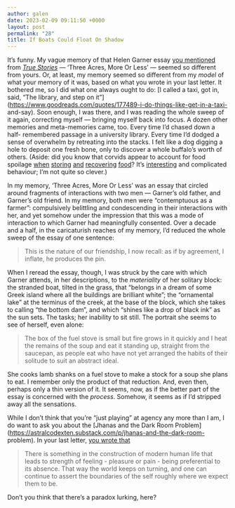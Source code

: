 ```yaml
---
author: galen
date: 2023-02-09 09:11:50 +0000
layout: post
permalink: "28"
title: If Boats Could Float On Shadow
---
```



It’s funny. My vague memory of that Helen Garner essay [you
mentioned](https://angst.blog/27) from [_True
Stories_](https://worldcat.org/isbn/9781875847242) — ‘Three Acres, More Or
Less’ — seemed so different from yours. Or, at least, my memory seemed so
different from my _model_ of what your memory of it was, based on what you
wrote in your last letter. It bothered me, so I did what one always ought to
do: [I called a taxi, got in, said, “The library, and step on
it”](https://www.goodreads.com/quotes/177489-i-do-things-like-get-in-a-taxi-
and-say). Soon enough, I was there, and I was reading the whole sweep of it
again, correcting myself — bringing myself back into focus. A dozen other
memories and meta-memories came, too. Every time I’d chased down a half-
remembered passage in a university library. Every time I’d dodged a sense of
overwhelm by retreating into the stacks. I felt like a dog digging a hole to
deposit one fresh bone, only to discover a whole buffalo’s worth of others.
(Aside: did you know that corvids appear to account for food spoilage
[when](https://doi.org/10.1071/MU9780098b)
[storing](https://www.jstor.org/stable/4534267)
[and](https://doi.org/10.1098/rstb.2009.0210)
[recovering](https://link.springer.com/article/10.1007/s10164-005-0147-5)
[food](https://royalsocietypublishing.org/doi/full/10.1098/rspb.2015.0278)?
It’s [interesting](https://doi.org/10.1007/978-981-10-5221-7_14) and
complicated behaviour; I’m not quite so clever.)

In my memory, ‘Three Acres, More Or Less’ was an essay that circled around
fragments of interactions with two men — Garner’s old father, and Garner’s old
friend. In my memory, both men were “contemptuous as a farmer”: compulsively
belittling and condescending in their interactions with her, and yet somehow
under the impression that this was a mode of interaction to which Garner had
meaningfully consented. Over a decade and a half, in the caricaturish reaches
of my memory, I’d reduced the whole sweep of the essay of one sentence:

> This is the nature of our friendship, I now recall: as if by agreement, I
inflate, he produces the pin.

When I reread the essay, though, I was struck by the care with which Garner
attends, in her descriptions, to the _materiality_ of her solitary block: the
stranded boat, tilted in the grass, that “belongs in a dream of some Greek
island where all the buildings are brilliant white”; the “ornamental lake” at
the terminus of the creek, at the base of the block, which she takes to
calling “the bottom dam”, and which “shines like a drop of black ink” as the
sun sets. The tasks; her inability to sit still. The portrait she seems to see
of herself, even alone:

> The box of the fuel stove is small but fire grows in it quickly and I heat
the remains of the soup and eat it standing up, straight from the saucepan, as
people eat who have not yet arranged the habits of their solitude to suit an
abstract ideal.

She cooks lamb shanks on a fuel stove to make a stock for a soup she plans to
eat. I remember only the product of that reduction. And, even then, perhaps
only a thin version of it. It seems, now, as if the better part of the essay
is concerned with the _process_. Somehow, it seems as if I’d stripped away all
the sensations.

While I don’t think that you’re “just playing” at agency any more than I am, I
do want to ask you about the [Jhanas and the Dark Room
Problem](https://astralcodexten.substack.com/p/jhanas-and-the-dark-room-
problem). In your last letter, [you wrote that](https://angst.blog/27)

> There is something in the construction of modern human life that leads to
strength of feeling - pleasure or pain - being preferential to its absence.
That way the world keeps on turning, and one can continue to assert the
boundaries of the self roughly where we expect them to be.

Don’t you think that there’s a paradox lurking, here?
